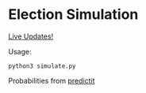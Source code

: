 # Election Simulation

[Live Updates!](https://pjreddie.com/prezsim/)

Usage:

    python3 simulate.py

Probabilities from [predictit](https://www.predictit.org/api/marketdata/all/)

